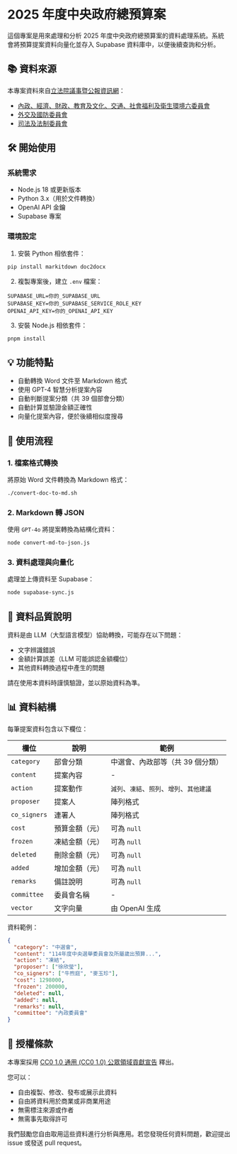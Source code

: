 # 2025 年度中央政府總預算案

這個專案是用來處理和分析 2025 年度中央政府總預算案的資料處理系統。系統會將預算提案資料向量化並存入 Supabase 資料庫中，以便後續查詢和分析。

## 📚 資料來源

本專案資料來自[立法院議事暨公報資訊網](https://ppg.ly.gov.tw/)：

- [內政、經濟、財政、教育及文化、交通、社會福利及衛生環境六委員會](https://ppg.ly.gov.tw/ppg/bills/303110086550000/details)
- [外交及國防委員會](https://ppg.ly.gov.tw/ppg/bills/303110085940000/details)
- [司法及法制委員會](https://ppg.ly.gov.tw/ppg/bills/303110086680000/details)

## 🛠 開始使用

### 系統需求

- Node.js 18 或更新版本
- Python 3.x（用於文件轉換）
- OpenAI API 金鑰
- Supabase 專案

### 環境設定

1. 安裝 Python 相依套件：

```bash
pip install markitdown doc2docx
```

2. 複製專案後，建立 `.env` 檔案：

```env
SUPABASE_URL=你的_SUPABASE_URL
SUPABASE_KEY=你的_SUPABASE_SERVICE_ROLE_KEY
OPENAI_API_KEY=你的_OPENAI_API_KEY
```

3. 安裝 Node.js 相依套件：

```bash
pnpm install
```

## 💡 功能特點

- 自動轉換 Word 文件至 Markdown 格式
- 使用 GPT-4 智慧分析提案內容
- 自動判斷提案分類（共 39 個部會分類）
- 自動計算並驗證金額正確性
- 向量化提案內容，便於後續相似度搜尋

## 📝 使用流程

### 1. 檔案格式轉換

將原始 Word 文件轉換為 Markdown 格式：

```bash
./convert-doc-to-md.sh
```

### 2. Markdown 轉 JSON

使用 `GPT-4o` 將提案轉換為結構化資料：

```bash
node convert-md-to-json.js
```

### 3. 資料處理與向量化

處理並上傳資料至 Supabase：

```bash
node supabase-sync.js
```

## 🚨 資料品質說明

資料是由 LLM（大型語言模型）協助轉換，可能存在以下問題：

- 文字辨識錯誤
- 金額計算誤差（LLM 可能誤認金額欄位）
- 其他資料轉換過程中產生的問題

請在使用本資料時謹慎驗證，並以原始資料為準。

## 📊 資料結構

每筆提案資料包含以下欄位：

| 欄位         | 說明           | 範例                                       |
| ------------ | -------------- | ------------------------------------------ |
| `category`   | 部會分類       | 中選會、內政部等（共 39 個分類）           |
| `content`    | 提案內容       | -                                          |
| `action`     | 提案動作       | `減列`、`凍結`、`照列`、`增列`、`其他建議` |
| `proposer`   | 提案人         | 陣列格式                                   |
| `co_signers` | 連署人         | 陣列格式                                   |
| `cost`       | 預算金額（元） | 可為 `null`                                |
| `frozen`     | 凍結金額（元） | 可為 `null`                                |
| `deleted`    | 刪除金額（元） | 可為 `null`                                |
| `added`      | 增加金額（元） | 可為 `null`                                |
| `remarks`    | 備註說明       | 可為 `null`                                |
| `committee`  | 委員會名稱     | -                                          |
| `vector`     | 文字向量       | 由 OpenAI 生成                             |

資料範例：

```json
{
  "category": "中選會",
  "content": "114年度中央選舉委員會及所屬歲出預算...",
  "action": "凍結",
  "proposer": ["徐欣瑩"],
  "co_signers": ["牛煦庭", "麥玉珍"],
  "cost": 1298000,
  "frozen": 200000,
  "deleted": null,
  "added": null,
  "remarks": null,
  "committee": "內政委員會"
}
```

## 📄 授權條款

本專案採用 [CC0 1.0 通用 (CC0 1.0) 公眾領域貢獻宣告](https://creativecommons.org/publicdomain/zero/1.0/deed.zh_TW) 釋出。

您可以：

- 自由複製、修改、發布或展示此資料
- 自由將資料用於商業或非商業用途
- 無需標注來源或作者
- 無需事先取得許可

我們鼓勵您自由取用這些資料進行分析與應用。若您發現任何資料問題，歡迎提出 issue 或發送 pull request。

